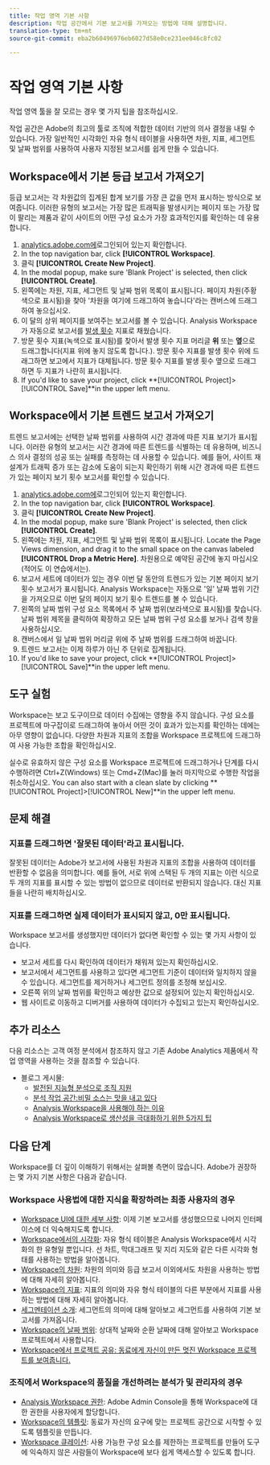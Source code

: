 ```yaml
---
title: 작업 영역 기본 사항
description: 작업 공간에서 기본 보고서를 가져오는 방법에 대해 설명합니다.
translation-type: tm+mt
source-git-commit: eba2b60496976eb6027d58e0ce231ee046c8fc02

---
```



# 작업 영역 기본 사항

작업 영역 툴을 잘 모르는 경우 몇 가지 팁을 참조하십시오.

작업 공간은 Adobe의 최고의 툴로 조직에 적합한 데이터 기반의 의사 결정을 내릴 수 있습니다. 가장 일반적인 시각화인 자유 형식 테이블을 사용하면 차원, 지표, 세그먼트 및 날짜 범위를 사용하여 사용자 지정된 보고서를 쉽게 만들 수 있습니다.

## Workspace에서 기본 등급 보고서 가져오기

등급 보고서는 각 차원값의 집계된 합계 보기를 가장 큰 값을 먼저 표시하는 방식으로 보여줍니다. 이러한 유형의 보고서는 가장 많은 트래픽을 발생시키는 페이지 또는 가장 많이 팔리는 제품과 같이 사이트의 어떤 구성 요소가 가장 효과적인지를 확인하는 데 유용합니다.

1. [analytics.adobe.com에](https://analytics.adobe.com)로그인되어 있는지 확인합니다.
1. In the top navigation bar, click **[!UICONTROL Workspace]**.
1. 클릭 **[!UICONTROL Create New Project]**.
1. In the modal popup, make sure &#39;Blank Project&#39; is selected, then click **[!UICONTROL Create]**.
1. 왼쪽에는 차원, 지표, 세그먼트 및 날짜 범위 목록이 표시됩니다. 페이지 차원(주황색으로 표시됨)을 찾아 &#39;차원을 여기에 드래그하여 놓습니다&#39;라는 캔버스에 드래그하여 놓으십시오.
1. 이 달의 상위 페이지를 보여주는 보고서를 볼 수 있습니다. Analysis Workspace가 자동으로 보고서를 [발생 횟수](https://docs.adobe.com/content/help/en/analytics/components/variables/metrics/metrics-occurrences.html) 지표로 채웠습니다.
1. 방문 횟수 지표(녹색으로 표시됨)를 찾아서 발생 횟수 지표 머리글 **위** 또는 **옆**&#x200B;으로 드래그합니다(지표 위에 놓지 않도록 합니다.). 방문 횟수 지표를 발생 횟수 위에 드래그하면 보고에서 지표가 대체됩니다. 방문 횟수 지표를 발생 횟수 옆으로 드래그하면 두 지표가 나란히 표시됩니다.
1. If you&#39;d like to save your project, click **[!UICONTROL Project]>[!UICONTROL Save]**in the upper left menu.

## Workspace에서 기본 트렌드 보고서 가져오기

트렌드 보고서에는 선택한 날짜 범위를 사용하여 시간 경과에 따른 지표 보기가 표시됩니다. 이러한 유형의 보고서는 시간 경과에 따른 트렌드를 식별하는 데 유용하며, 비즈니스 의사 결정의 성공 또는 실패를 측정하는 데 사용할 수 있습니다. 예를 들어, 사이트 재설계가 트래픽 증가 또는 감소에 도움이 되는지 확인하기 위해 시간 경과에 따른 트렌드가 있는 페이지 보기 횟수 보고서를 확인할 수 있습니다.

1. [analytics.adobe.com에](https://analytics.adobe.com)로그인되어 있는지 확인합니다.
1. In the top navigation bar, click **[!UICONTROL Workspace]**.
1. 클릭 **[!UICONTROL Create New Project]**.
1. In the modal popup, make sure &#39;Blank Project&#39; is selected, then click **[!UICONTROL Create]**.
1. 왼쪽에는 차원, 지표, 세그먼트 및 날짜 범위 목록이 표시됩니다. Locate the Page Views dimension, and drag it to the small space on the canvas labeled **[!UICONTROL Drop a Metric Here]**. 차원용으로 예약된 공간에 놓지 마십시오(적어도 이 연습에서는).
1. 보고서 세트에 데이터가 있는 경우 이번 달 동안의 트렌드가 있는 기본 페이지 보기 횟수 보고서가 표시됩니다. Analysis Workspace는 자동으로 &#39;일&#39; 날짜 범위 기간을 가져오므로 이번 달의 페이지 보기 횟수 트렌드를 볼 수 있습니다.
1. 왼쪽의 날짜 범위 구성 요소 목록에서 주 날짜 범위(보라색으로 표시됨)를 찾습니다. 날짜 범위 제목을 클릭하여 확장하고 모든 날짜 범위 구성 요소를 보거나 검색 창을 사용하십시오.
1. 캔버스에서 일 날짜 범위 머리글 위에 주 날짜 범위를 드래그하여 바꿉니다.
1. 트렌드 보고서는 이제 하루가 아닌 주 단위로 집계됩니다.
1. If you&#39;d like to save your project, click **[!UICONTROL Project]>[!UICONTROL Save]**in the upper left menu.

## 도구 실험

 Workspace는 보고 도구이므로 데이터 수집에는 영향을 주지 않습니다. 구성 요소를 프로젝트에 마구잡이로 드래그하여 놓아서 어떤 것이 효과가 있는지를 확인하는 데에는 아무 영향이 없습니다. 다양한 차원과 지표의 조합을 Workspace 프로젝트에 드래그하여 사용 가능한 조합을 확인하십시오.

실수로 유효하지 않은 구성 요소를 Workspace 프로젝트에 드래그하거나 단계를 다시 수행하려면 Ctrl+Z(Windows) 또는 Cmd+Z(Mac)를 눌러 마지막으로 수행한 작업을 취소하십시오. You can also start with a clean slate by clicking **[!UICONTROL Project]>[!UICONTROL New]**in the upper left menu.

## 문제 해결

### 지표를 드래그하면 &#39;잘못된 데이터&#39;라고 표시됩니다.

잘못된 데이터는 Adobe가 보고서에 사용된 차원과 지표의 조합을 사용하여 데이터를 반환할 수 없음을 의미합니다. 예를 들어, 서로 위에 스택된 두 개의 지표는 이런 식으로 두 개의 지표를 표시할 수 있는 방법이 없으므로 데이터로 반환되지 않습니다. 대신 지표들을 나란히 배치하십시오.

### 지표를 드래그하면 실제 데이터가 표시되지 않고, 0만 표시됩니다.

Workspace 보고서를 생성했지만 데이터가 없다면 확인할 수 있는 몇 가지 사항이 있습니다.

* 보고서 세트를 다시 확인하여 데이터가 채워져 있는지 확인하십시오.
* 보고서에서 세그먼트를 사용하고 있다면 세그먼트 기준이 데이터와 일치하지 않을 수 있습니다. 세그먼트를 제거하거나 세그먼트 정의를 조정해 보십시오.
* 오른쪽 위의 날짜 범위를 확인하고 예상한 값으로 설정되어 있는지 확인하십시오.
* 웹 사이트로 이동하고 디버거를 사용하여 데이터가 수집되고 있는지 확인하십시오.

## 추가 리소스

다음 리소스는 고객 여정 분석에서 참조하지 않고 기존 Adobe Analytics 제품에서 작업 영역을 사용하는 것을 참조할 수 있습니다.

* 블로그 게시물:
   * [발전된 지능형 분석으로 조직 지원](https://theblog.adobe.com/adobe-analytics-fall-2016-release-empowering-organizations-smarter-analysis/)
   * [분석 작업 공간:비밀 소스는 맛을 내고 있다](https://theblog.adobe.com/analysis-workspace-secret-sauce-getting-tastier/)
   * [Analysis Workspace을 사용해야 하는 이유](https://theblog.adobe.com/why-you-should-be-using-analysis-workspace-in-adobe-analytics/)
   * [Analysis Workspace로 생산성을 극대화하기 위한 5가지 팁](https://theblog.adobe.com/5-tips-maximize-productivity-analysis-workspace/)

## 다음 단계

 Workspace를 더 깊이 이해하기 위해서는 살펴볼 측면이 많습니다. Adobe가 권장하는 몇 가지 기본 사항은 다음과 같습니다.

###  Workspace 사용법에 대한 지식을 확장하려는 최종 사용자의 경우

* [Workspace UI에 대한 세부 사항](https://docs.adobe.com/content/help/en/analytics/analyze/analysis-workspace/build-workspace-project/t-freeform-project.html): 이제 기본 보고서를 생성했으므로 나머지 인터페이스에 더 익숙해지도록 합니다.
* [Workspace에서의 시각화](https://docs.adobe.com/content/help/en/analytics/analyze/analysis-workspace/visualizations/freeform-analysis-visualizations.html): 자유 형식 테이블은 Analysis Workspace에서 시각화의 한 유형일 뿐입니다. 선 차트, 막대그래프 및 지리 지도와 같은 다른 시각화 형태를 사용하는 방법을 알아봅니다.
* [Workspace의 차원](https://docs.adobe.com/content/help/en/analytics/analyze/analysis-workspace/components/dimensions/t-breakdown-fa.html): 차원의 의미와 등급 보고서 이외에서도 차원을 사용하는 방법에 대해 자세히 알아봅니다.
* [Workspace의 지표](https://docs.adobe.com/content/help/en/analytics/analyze/analysis-workspace/components/apply-create-metrics.html): 지표의 의미와 자유 형식 테이블의 다른 부분에서 지표를 사용하는 방법에 대해 자세히 알아봅니다.
* [세그멘테이션 소개](https://docs.adobe.com/content/help/en/analytics/analyze/analysis-workspace/components/t-freeform-project-segment.html): 세그먼트의 의미에 대해 알아보고 세그먼트를 사용하여 기본 보고서를 가져옵니다.
* [Workspace의 날짜 범위](https://docs.adobe.com/content/help/en/analytics/analyze/analysis-workspace/components/calendar-date-ranges/calendar.html): 상대적 날짜와 순환 날짜에 대해 알아보고 Workspace 프로젝트에서 사용합니다.
* [Workspace에서 프로젝트 공유: 동료에게 자신이 만든 멋진 Workspace 프로젝트를 보여줍니다.](https://docs.adobe.com/content/help/en/analytics/analyze/analysis-workspace/curate-share/curate.html)

### 조직에서 Workspace의 품질을 개선하려는 분석가 및 관리자의 경우

* [Analysis Workspace 권한](https://docs.adobe.com/content/help/en/core-services/interface/manage-users-and-products/admin-getting-started.html): Adobe Admin Console을 통해 Workspace에 대한 권한을 사용자에게 할당합니다.
* [Workspace의 템플릿](https://docs.adobe.com/content/help/en/analytics/analyze/analysis-workspace/build-workspace-project/starter-projects.html): 동료가 자신의 요구에 맞는 프로젝트 공간으로 시작할 수 있도록 템플릿을 만듭니다.
* [Workspace 큐레이션](https://docs.adobe.com/content/help/en/analytics/analyze/analysis-workspace/curate-share/curate.html): 사용 가능한 구성 요소를 제한하는 프로젝트를 만들어 도구에 익숙하지 않은 사람들이 Workspace에 보다 쉽게 액세스할 수 있도록 합니다.
